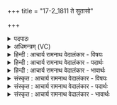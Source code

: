 +++
title = "17-2_1811 ते सुतासो"

+++
<details><summary>पदपाठः</summary>

ते। सु꣣ता꣡सः꣢। वि꣣पश्चि꣡तः꣢। वि꣣पः। चि꣡तः꣢꣯। शु꣣क्राः꣢। वा꣣यु꣢म्। अ꣣सृक्षत। १८११।
</details>

<details><summary>अधिमन्त्रम् (VC)</summary>

- पवमानः सोमः
- जमदग्निर्भार्गवः
- द्विपदा गायत्री
- षड्जः
</details>

<details><summary>हिन्दी : आचार्य रामनाथ वेदालंकार - विषयः</summary>

आगे फिर उसी विषय को कहा गया है।
</details>

<details><summary>हिन्दी : आचार्य रामनाथ वेदालंकार - पदार्थः</summary>

पदार्थान्वयभाषाः -  (सुतासः) परमात्मा द्वारा प्रेरित, (विपश्चितः) मेधायुक्त, (शुक्राः) पवित्र (ते) वे प्रसिद्ध ब्रह्मानन्द-रस रूप सोम (वायुम्) प्राण को (असृक्षत) ऊपर की ओर प्रेरित करते हैं ॥२॥
</details>

<details><summary>हिन्दी : आचार्य रामनाथ वेदालंकार - भावार्थः</summary>

भावार्थभाषाः -  प्राप्त हुए ब्रह्मानन्द योगी के प्राणों को ऊपर की ओर प्रेरित करते हुए उसे मोक्ष प्रदान करते हैं ॥२॥
</details>

<details><summary>संस्कृत : आचार्य रामनाथ वेदालंकार - विषयः</summary>

अथ पुनस्तमेव विषयमाह।
</details>

<details><summary>संस्कृत : आचार्य रामनाथ वेदालंकार - पदार्थः</summary>

पदार्थान्वयभाषाः -  (सुतासः) परमात्मना प्रेरिताः, (विपश्चितः) मेधायुक्ताः (शुक्राः) पवित्राः (ते)प्रसिद्धाः सोमाः ब्रह्मानन्दरसाः (वायुम्) प्राणम् (असृक्षत) ऊर्ध्वं प्रेरयन्ति ॥२॥
</details>

<details><summary>संस्कृत : आचार्य रामनाथ वेदालंकार - भावार्थः</summary>

भावार्थभाषाः -  प्राप्ता ब्रह्मानन्दाः योगिनः प्राणानूर्ध्वं प्रेरयन्तस्तस्मै निःश्रेयसं प्रयच्छन्ति ॥२॥
</details>